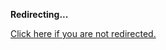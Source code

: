 <!DOCTYPE html>
<html>
<head>
<title>Redirecting...</title>
<link rel="canonical" href="http://home.jle0.com:4111/entry/introducing-the-prompt-library.md"/>
<meta http-equiv="content-type" content="text/html; charset=utf-8" />
<meta http-equiv="refresh" content="0; url=#{destination_path}" />
</head>
<body>
  <p><strong>Redirecting...</strong></p>
  <p><a href='http://home.jle0.com:4111/entry/introducing-the-prompt-library.md'>Click here if you are not redirected.</a></p>
  <script>
    document.location.href = "http://home.jle0.com:4111/entry/introducing-the-prompt-library.md";
  </script>
</body>
</html>
